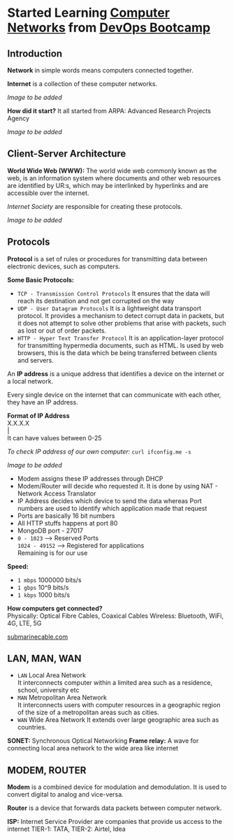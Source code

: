 # Started Learning [Computer Networks](https://www.youtube.com/watch?v=IPvYjXCsTg8) from [DevOps Bootcamp](https://www.youtube.com/playlist?list=PL9gnSGHSqcnoqBXdMwUTRod4Gi3eac2Ak)

## Introduction 

**Network** in simple words means computers connected together.

**Internet** is a collection of these computer networks.

_Image to be added_

**How did it start?**
It all started from ARPA: Advanced Research Projects Agency

_Image to be added_

## Client-Server Architecture

**World Wide Web (WWW):** The world wide web commonly known as the web, is an information system where documents and other web resources are identified by UR:s, which may be interlinked by hyperlinks and are accessible over the internet.

_Internet Society_ are responsible for creating these protocols.

_Image to be added_

## Protocols

**Protocol** is a set of rules or procedures for transmitting data between electronic devices, such as computers.

**Some Basic Protocols:**
- `TCP - Transmission Control Protocols`
   It ensures that the data will reach its destination and not get corrupted on the way
- `UDP - User Datagram Protocols`
   It is a lightweight data transport protocol.
   It provides a mechanism to detect corrupt data in packets, but it does not attempt to solve other problems that arise with packets, such as lost or out of order packets.
- `HTTP - Hyper Text Transfer Protocol`
   It is an application-layer protocol for transmitting hypermedia documents, such as HTML.
   Is used by web browsers, this is the data which be being transferred between clients and servers.


An **IP address** is a unique address that identifies a device on the internet or a local network.

Every single device on the internet that can communicate with each other, they have an IP address.

**Format of IP Address** <br/>
X.X.X.X <br/>
| <br/>
It can have values between 0-25

_To check IP address of our own computer:_ `curl ifconfig.me -s`

_Image to be added_

- Modem assigns these IP addresses through DHCP
- Modem/Router will decide who requested it. It is done by using NAT - Network Access Translator
- IP Address decides which device to send the data whereas Port numbers are used to identify which application made that request
- Ports are basically 16 bit numbers
- All HTTP stuffs happens at port 80
- MongoDB port - 27017
- `0 - 1023` --> Reserved Ports <br/>
  `1024 - 49152` --> Registered for applications <br/>
   Remaining is for our use
   
**Speed:**
- `1 mbps` 1000000 bits/s
- `1 gbps` 10^9 bits/s
- `1 kbps` 1000 bits/s

**How computers get connected?** <br/>
Physically: Optical Fibre Cables, Coaxical Cables
Wireless: Bluetooth, WiFi, 4G, LTE, 5G

[submarinecable.com](submarincecable.com)

## LAN, MAN, WAN
- `LAN` Local Area Network <br/>
   It interconnects computer within a limited area such as a residence, school, university etc 
- `MAN` Metropolitan Area Network <br/>
   It interconnects users with computer resources in a geographic region of the size of a metropolitan areas such as cities.
- `WAN` Wide Area Network
   It extends over large geographic area such as countries.
   
**SONET:** Synchronous Optical Networking
**Frame relay:** A wave for connecting local area network to the wide area like internet

## MODEM, ROUTER

**Modem** is a combined device for modulation and demodulation. It is used to convert digital to analog and vice-versa.

**Router** is a device that forwards data packets between computer network.

**ISP:** Internet Service Provider are companies that provide us access to the internet
TIER-1: TATA, TIER-2: Airtel, Idea
